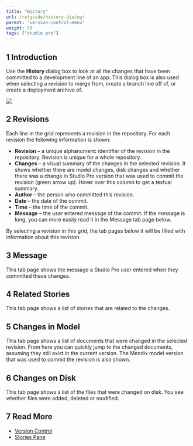```yaml
---
title: "History"
url: /refguide/history-dialog/
parent: "version-control-menu"
weight: 50
tags: ["studio pro"]
---
```

## 1 Introduction

Use the **History** dialog box to look at all the changes that have been committed to a development line of an app. This dialog box is also used when selecting a revision to merge from, create a branch line off of, or create a deployment archive of.

![](/attachments/refguide/modeling/menus/version-control-menu/history-dialog/history-dialog.png)

## 2 Revisions

Each line in the grid represents a revision in the repository. For each revision the following information is shown:

* **Revision** – a unique alphanumeric identifier of the revision in the repository. Revision is unique for a whole repository.
* **Changes** – a visual summary of the changes in the selected revision. It shows whether there are model changes, disk changes and whether there was a change in Studio Pro version that was used to commit the revision (green arrow up). Hover over this column to get a textual summary.
* **Author** – the person who committed this revision.
* **Date** – the date of the commit.
* **Time** – the time of the commit.
* **Message** – the user entered message of the commit. If the message is long, you can more easily read it in the Message tab page below.

By selecting a revision in this grid, the tab pages below it will be filled with information about this revision.

## 3 Message

This tab page shows the message a Studio Pro user entered when they committed these changes.

## 4 Related Stories

This tab page shows a list of stories that are related to the changes.

## 5 Changes in Model

This tab page shows a list of documents that were changed in the selected revision. From here you can quickly jump to the changed documents, assuming they still exist in the current version. The Mendix model version that was used to commit the revision is also shown. 

## 6 Changes on Disk

This tab page shows a list of the files that were changed on disk. You see whether files were added, deleted or modified.

## 7 Read More

* [Version Control](version-control)
* [Stories Pane](stories-pane)